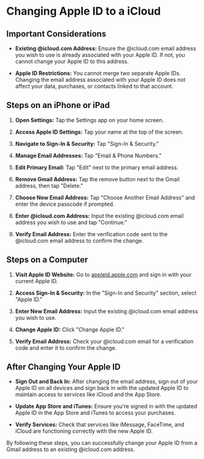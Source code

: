 # Changing Apple ID to a iCloud 

## Important Considerations

- **Existing @icloud.com Address:** Ensure the @icloud.com email address you wish to use is already associated with your Apple ID. If not, you cannot change your Apple ID to this address.

- **Apple ID Restrictions:** You cannot merge two separate Apple IDs. Changing the email address associated with your Apple ID does not affect your data, purchases, or contacts linked to that account. 

## Steps on an iPhone or iPad

1. **Open Settings:** Tap the Settings app on your home screen.

2. **Access Apple ID Settings:** Tap your name at the top of the screen.

3. **Navigate to Sign-In & Security:** Tap "Sign-In & Security."

4. **Manage Email Addresses:** Tap "Email & Phone Numbers."

5. **Edit Primary Email:** Tap "Edit" next to the primary email address.

6. **Remove Gmail Address:** Tap the remove button next to the Gmail address, then tap "Delete."

7. **Choose New Email Address:** Tap "Choose Another Email Address" and enter the device passcode if prompted.

8. **Enter @icloud.com Address:** Input the existing @icloud.com email address you wish to use and tap "Continue."

9. **Verify Email Address:** Enter the verification code sent to the @icloud.com email address to confirm the change.

## Steps on a Computer

1. **Visit Apple ID Website:** Go to [appleid.apple.com](https://appleid.apple.com) and sign in with your current Apple ID.

2. **Access Sign-In & Security:** In the "Sign-In and Security" section, select "Apple ID."

3. **Enter New Email Address:** Input the existing @icloud.com email address you wish to use.

4. **Change Apple ID:** Click "Change Apple ID."

5. **Verify Email Address:** Check your @icloud.com email for a verification code and enter it to confirm the change.

## After Changing Your Apple ID

- **Sign Out and Back In:** After changing the email address, sign out of your Apple ID on all devices and sign back in with the updated Apple ID to maintain access to services like iCloud and the App Store.

- **Update App Store and iTunes:** Ensure you're signed in with the updated Apple ID in the App Store and iTunes to access your purchases.

- **Verify Services:** Check that services like iMessage, FaceTime, and iCloud are functioning correctly with the new Apple ID.

By following these steps, you can successfully change your Apple ID from a Gmail address to an existing @icloud.com address.  

